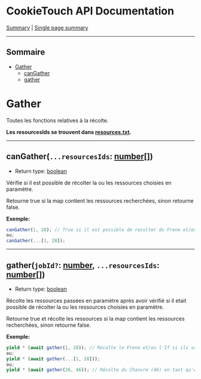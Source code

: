 # CookieTouch API Documentation

[Summary](SUMMARY.md) | [Single page summary](singlepage.md)

<hr>

## Sommaire

- [Gather](#fight)
  - [canGather](#gather-can-gather)
  - [gather](#gather-gather)

# Gather

Toutes les fonctions relatives à la récolte.

**Les resourcesIds se trouvent dans [resources.txt](https://github.com/yovanoc/cookietouch/blob/master/resources/identifiants/resources.txt).**

<hr>

<h2 id="gather-can-gather">
  canGather(<code>...resourcesIds</code>: <a href="https://developer.mozilla.org/fr-Fr/docs/Web/JavaScript/Reference/Global_Objects/Array">number[]</a>)
</h2>

- Return type: <a href="https://developer.mozilla.org/fr-Fr/docs/Web/JavaScript/Data_structures#Boolean_type">boolean</a>

Vérifie si il est possible de récolter la ou les ressources choisies en paramètre.

Retourne true si la map contient les ressources recherchées, sinon retourne false.

**Exemple:**

```js
canGather(1, 28); // True si il est possible de recolter du Frene et/ou de l'If sur cette map.
ou;
canGather(...[1, 28]);
```

<hr>

<h2 id="gather-gather">
  gather(<code>jobId?</code>: <a href="https://developer.mozilla.org/fr-Fr/docs/Web/JavaScript/Data_structures#Number_type">number</a>, <code>...resourcesIds</code>: <a href="https://developer.mozilla.org/fr-Fr/docs/Web/JavaScript/Reference/Global_Objects/Array">number[]</a>)
</h2>

- Return type: <a href="https://developer.mozilla.org/fr-Fr/docs/Web/JavaScript/Data_structures#Boolean_type">boolean</a>

Récolte les ressources passées en paramètre après avoir vérifié si il etait possible de récolter la ou les ressources choisies en paramètre.

Retourne true et récolte les ressources si la map contient les ressources recherchées, sinon retourne false.

**Exemple:**

```js
yield * (await gather(1, 28)); // Récolte le Frene et/ou l'If si ils sont présents sur la map.
ou;
yield * (await gather(...[1, 28]));
ou;
yield * (await gather(26, 46)); // Récolte du Chanvre (46) en tant qu'Alchimiste (26)
```
